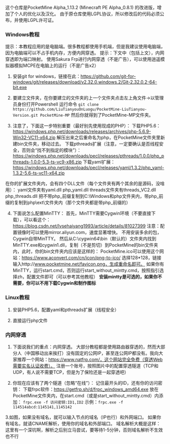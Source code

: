 这个仓库是PocketMine Alpha_1.13.2 (Minecraft PE Alpha_0.8.1) 的改进版，增加了个人的优化以及汉化。
由于原仓库使用LGPL协议，所以修改后的代码必须公布，并使用LGPL许可证。

### Windows教程
提示：本教程应用的是电脑端。很多教程都使用手机端，但是我建议使用电脑端，因为电脑端可以不占手机内存，方便内网穿透。
提示：下文中（包括上文），内网穿透即为端口映射。
使用Sakura Frp进行内网穿透（不是广告），可以使用逍遥模拟器模拟MCPE在电脑上的运行（不是广告x2）

1. 安装git for windows，链接在此：https://github.com/git-for-windows/git/releases/download/v2.32.0.windows.2/Git-2.32.0.2-64-bit.exe
[](http://tiebapic.baidu.com/forum/w%3D580/sign=6fe0c455c239b6004dce0fbfd9513526/d7d93bd7912397dddb6a5fb24e82b2b7d1a28753.jpg)
[](http://tiebapic.baidu.com/forum/w%3D580/sign=7d4c77b3f2dde711e7d243fe97eecef4/88c81af5e0fe9925141faee623a85edf8cb17153.jpg)
[](http://tiebapic.baidu.com/forum/w%3D580/sign=07919e07970a19d8cb03840d03fb82c9/63299086c9177f3eac273bbb67cf3bc79e3d5653.jpg)

2. 要建立文件夹，在你要建立的文件夹的上一个文件夹点击左上角文件->以管理员身份打开Powershell
[](http://tiebapic.baidu.com/forum/w%3D580/sign=7bb23b91683e6709be0045f70bc69fb8/712ff4fdfc0392450abc26b99094a4c27c1e2559.jpg)
运行命令
```git clone https://github.com/LiuTianyouOnLuogu/PocketMine-LiuTianyou-Version.git PocketMine-MP```
然后你就得到了PocketMine-MP文件夹。

3. 注意了，下面这一步特别重要（最好别先使用现成的PHP）：
下载PHP5.6：https://windows.php.net/downloads/releases/archives/php-5.6.9-Win32-VC11-x64.zip
解压出来之后重命名为php，在PocketMine文件夹里新建bin文件夹，移动过去。
下载pthreads扩展（注意，一定要确认是否线程安全，否则会“找不到指定的模块”）：https://windows.php.net/downloads/pecl/releases/pthreads/1.0.0/php_pthreads-1.0.0-5.3-ts-vc9-x86.zip
下载yaml扩展：https://windows.php.net/downloads/pecl/releases/yaml/1.3.2/php_yaml-1.3.2-5.6-ts-vc11-x64.zip

在你的扩展文件夹内，会有四个DLL文件（每个文件夹有两个其余的是源码，没啥用）：
yaml文件夹有yaml.dll php_yaml.dll
threads文件夹有threads_VC2.dll php_threads.dll
把不带php_前缀复制到C:\Windows和php文件夹内，带php_前缀的复制到php\ext\文件夹内（那个文件夹都是带php_前缀的）

4. 下面说怎么配置MinTTY：
首先，MinTTY需要Cygwin环境（不要直接下载），可以看这个：https://blog.csdn.net/lvsehaiyang1993/article/details/81027399
注意：配置镜像时可以使用mirror.aliyun.com，速度显著增快。
不用安装多余的包，Cygwin自带MinTTY。
然后从C:\cygwin64\bin（默认的）文件夹内找到MinTTY.exe和cygwin1.dll，复制（不是剪切）到PocketMine的bin文件夹内，此时，你的bin文件夹内应该是这样的：
[](http://tiebapic.baidu.com/forum/w%3D580/sign=4481c801fe50352ab16125006342fb1a/13a59a345982b2b7aed0fe7226adcbef77099b1f.jpg)
PocketMine.ico可以使用这个网站：https://www.aconvert.com/cn/icon/png-to-ico/
选择128*128，链接输入http://www.pocketmine.net/favicon.png，生成重命名即可。
如果你有MinTTY，运行start.cmd，否则运行start_without_mintty.cmd，按照指引选择zh，配置文件即可（可以参考其他教程）
**安装mintty是可选的，如果你不需要，你可以不用下载Cygwin和制作图标**

### Linux教程
1. 安装PHP5.6，配置yaml和pthreads扩展（线程安全）

2. 直接运行php文件

### 内网穿透
1. 下面说我们的重点：内网穿透。
大部分教程都是使用路由器穿透的，然而大部分人（中国移动出来挨打）没有固定的公网IP，甚至连公网IP都没有。我向大家推荐一个网站：https://www.natfrp.com/，这个网站完全免费（穿透Web需要实名认证收费）。
注册一个账号，按照图片中的配置穿透隧道（TCP和UDP，有人说不需要TCP，但是为了保险还是一起穿透吧）
[](http://tiebapic.baidu.com/forum/w%3D580/sign=12c3d7abc32a283443a636036bb4c92e/74bd27385343fbf2c08b6195a77eca8067388fc7.jpg)
[](http://tiebapic.baidu.com/forum/w%3D580/sign=6f53c455c239b6004dce0fbfd9513526/d7d93bd7912397dddbd95fb24e82b2b7d2a287c2.jpg)

2. 你现在应该有了两个隧道（忽略“在线”）：
[](http://tiebapic.baidu.com/forum/w%3D580/sign=423ff1bd4cb5c9ea62f303ebe538b622/00f0a413b07eca80139cfe51862397dda34483c9.jpg)
记住最开头的ID，还有你的访问密钥：
[](http://tiebapic.baidu.com/forum/w%3D580/sign=deb9817695025aafd3327ec3cbecab8d/05a474a98226cffc11bd7804ae014a90f403ead7.jpg)
下载frpc软件：https://getfrp.sh/d/frpc_windows_amd64.exe
放在PocketMine文件夹内，在start.cmd（或是start_without_mintty.cmd）内添加：
```frpc.exe -f 访问密钥:ID1,ID2```
示例：```frpc.exe -f 114514abcd:1145141,1145142```

3.如图，如果没有域名，就可以输入节点的域名（IP也行）和外网端口。
[](http://tiebapic.baidu.com/forum/w%3D580/sign=8e8d219d19f41bd5da53e8fc61db81a0/871bd1cd7b899e51fc20fca255a7d933c9950d38.jpg)
如果你有域名，就请CNAME解析，使用你的域名和外部端口。
[](http://tiebapic.baidu.com/forum/w%3D580/sign=2688fd720cd5ad6eaaf964e2b1ca39a3/542c4c899e510fb3fbb7b121ce33c895d0430c38.jpg)
域名解析大概是这样：
[](http://tiebapic.baidu.com/forum/w%3D580/sign=18e529325ded2e73fce98624b700a16d/1be07b086e061d9524e4f18e6cf40ad160d9cacc.jpg)
这里有一个深坑啊，解析之后别立马尝试，要等待1-5分钟，否则域名解析不生效也不行